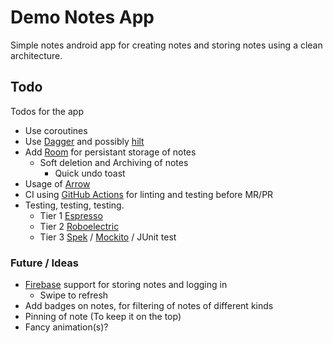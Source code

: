 # Demo Notes App

Simple notes android app for creating notes and storing notes using a clean architecture.

## Todo

Todos for the app

- Use coroutines
- Use [Dagger](https://dagger.dev/) and possibly [hilt](https://dagger.dev/hilt)
- Add [Room](https://developer.android.com/topic/libraries/architecture/room) for persistant storage of notes
  - Soft deletion and Archiving of notes
    - Quick undo toast
- Usage of [Arrow](https://arrow-kt.io/docs/0.10/apidocs/arrow-core-data/arrow.core/-either/)
- CI using [GitHub Actions](https://github.com/marketplace/actions/) for linting and testing before MR/PR
- Testing, testing, testing. 
  - Tier 1 [Espresso](https://developer.android.com/training/testing/espresso)
  - Tier 2 [Roboelectric](https://robolectric.org/)
  - Tier 3 [Spek](https://www.spekframework.org/) / [Mockito](https://site.mockito.org/) / JUnit test

### Future / Ideas

- [Firebase](https://firebase.google.com/) support for storing notes and logging in
  - Swipe to refresh
- Add badges on notes, for filtering of notes of different kinds
- Pinning of note (To keep it on the top)
- Fancy animation(s)?
